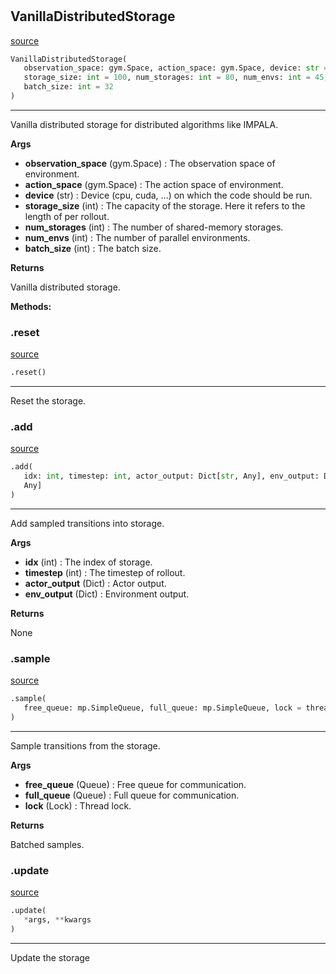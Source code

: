 #


## VanillaDistributedStorage
[source](https://github.com/RLE-Foundation/rllte/blob/main/rllte/xploit/storage/vanilla_distributed_storage.py/#L35)
```python 
VanillaDistributedStorage(
   observation_space: gym.Space, action_space: gym.Space, device: str = 'cpu',
   storage_size: int = 100, num_storages: int = 80, num_envs: int = 45,
   batch_size: int = 32
)
```


---
Vanilla distributed storage for distributed algorithms like IMPALA.


**Args**

* **observation_space** (gym.Space) : The observation space of environment.
* **action_space** (gym.Space) : The action space of environment.
* **device** (str) : Device (cpu, cuda, ...) on which the code should be run.
* **storage_size** (int) : The capacity of the storage. Here it refers to the length of per rollout.
* **num_storages** (int) : The number of shared-memory storages.
* **num_envs** (int) : The number of parallel environments.
* **batch_size** (int) : The batch size.


**Returns**

Vanilla distributed storage.


**Methods:**


### .reset
[source](https://github.com/RLE-Foundation/rllte/blob/main/rllte/xploit/storage/vanilla_distributed_storage.py/#L64)
```python
.reset()
```

---
Reset the storage.

### .add
[source](https://github.com/RLE-Foundation/rllte/blob/main/rllte/xploit/storage/vanilla_distributed_storage.py/#L88)
```python
.add(
   idx: int, timestep: int, actor_output: Dict[str, Any], env_output: Dict[str,
   Any]
)
```

---
Add sampled transitions into storage.


**Args**

* **idx** (int) : The index of storage.
* **timestep** (int) : The timestep of rollout.
* **actor_output** (Dict) : Actor output.
* **env_output** (Dict) : Environment output.


**Returns**

None

### .sample
[source](https://github.com/RLE-Foundation/rllte/blob/main/rllte/xploit/storage/vanilla_distributed_storage.py/#L110)
```python
.sample(
   free_queue: mp.SimpleQueue, full_queue: mp.SimpleQueue, lock = threading.Lock()
)
```

---
Sample transitions from the storage.


**Args**

* **free_queue** (Queue) : Free queue for communication.
* **full_queue** (Queue) : Full queue for communication.
* **lock** (Lock) : Thread lock.


**Returns**

Batched samples.

### .update
[source](https://github.com/RLE-Foundation/rllte/blob/main/rllte/xploit/storage/vanilla_distributed_storage.py/#L136)
```python
.update(
   *args, **kwargs
)
```

---
Update the storage
